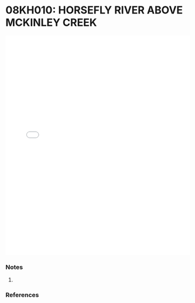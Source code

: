 # 08KH010: HORSEFLY RIVER ABOVE MCKINLEY CREEK

<iframe src="/_static/stations/08KH010_fdc.html" width="100%" height="600" frameborder="0"></iframe>

### Notes
1. 

### References


